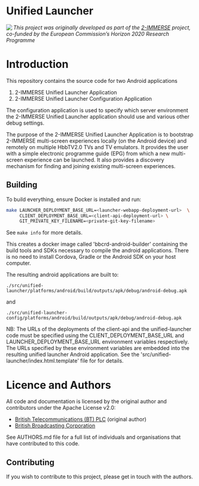 # Unified Launcher

<img src="https://2immerse.eu/wp-content/uploads/2016/04/2-IMM_150x50.png" align="left"/><em>This project was originally developed as part of the <a href="https://2immerse.eu/">2-IMMERSE</a> project, co-funded by the European Commission’s <a hef="http://ec.europa.eu/programmes/horizon2020/">Horizon 2020</a> Research Programme</em>

# Introduction

This repository contains the source code for two Android applications

1. 2-IMMERSE Unified Launcher Application
2. 2-IMMERSE Unified Launcher Configuration Application

The configuration application is used to specify which server environment the 2-IMMERSE Unified Launcher application should use and various other debug settings.

The purpose of the 2-IMMERSE Unified Launcher Application is to bootstrap 2-IMMERSE multi-screen experiences locally (on the Android device) and remotely on multiple HbbTV2.0 TVs and TV emulators. It provides the user with a simple electronic programme guide (EPG) from which a new multi-screen experience can be launched. It also provides a discovery mechanism for finding and joining existing multi-screen experiences.

## Building

To build everything, ensure Docker is installed and run:

```bash
make LAUNCHER_DEPLOYMENT_BASE_URL=<launcher-webapp-deployment-url>  \
     CLIENT_DEPLOYMENT_BASE_URL=<client-api-deployment-url> \
     GIT_PRIVATE_KEY_FILENAME=<private-git-key-filename>
```

See `make info` for more details.

This creates a docker image called 'bbcrd-android-builder' containing the build tools and SDKs necessary to compile the android applications. There is no need to install Cordova, Gradle or the Android SDK on your host computer.

The resulting android applications are built to:

`./src/unified-launcher/platforms/android/build/outputs/apk/debug/android-debug.apk`

and

`./src/unified-launcher-config/platforms/android/build/outputs/apk/debug/android-debug.apk`

NB: The URLs of the deployments of the client-api and the unified-launcher code must be specified using the CLIENT_DEPLOYMENT_BASE_URL and LAUNCHER_DEPLOYMENT_BASE_URL environment variables respectively. The URLs specified by these environment variables are embedded into the resulting unified launcher Android application. See the 'src/unified-launcher/index.html.template' file for for details.

# Licence and Authors

All code and documentation is licensed by the original author and contributors under the Apache License v2.0:

* [British Telecommunications (BT) PLC](http://www.bt.com/) (original author)
* [British Broadcasting Corporation](http://www.bbc.co.uk/rd) 

See AUTHORS.md file for a full list of individuals and organisations that have
contributed to this code.

## Contributing

If you wish to contribute to this project, please get in touch with the authors.